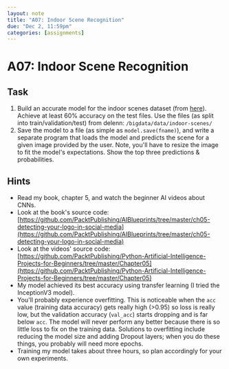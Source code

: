 ```yaml
---
layout: note
title: "A07: Indoor Scene Recognition"
due: "Dec 2, 11:59pm"
categories: [assignments]
---
```


# A07: Indoor Scene Recognition

## Task

1. Build an accurate model for the indoor scenes dataset (from [here](http://web.mit.edu/torralba/www/indoor.html)). Achieve at least 60% accuracy on the test files. Use the files (as split into train/validation/test) from delenn: `/bigdata/data/indoor-scenes/`
2. Save the model to a file (as simple as `model.save(fname)`), and write a separate program that loads the model and predicts the scene for a given image provided by the user. Note, you'll have to resize the image to fit the model's expectations. Show the top three predictions & probabilities.

## Hints

- Read my book, chapter 5, and watch the beginner AI videos about CNNs.
- Look at the book's source code: [https://github.com/PacktPublishing/AIBlueprints/tree/master/ch05-detecting-your-logo-in-social-media](https://github.com/PacktPublishing/AIBlueprints/tree/master/ch05-detecting-your-logo-in-social-media)
- Look at the videos' source code: [https://github.com/PacktPublishing/Python-Artificial-Intelligence-Projects-for-Beginners/tree/master/Chapter05](https://github.com/PacktPublishing/Python-Artificial-Intelligence-Projects-for-Beginners/tree/master/Chapter05)
- My model achieved its best accuracy using transfer learning (I tried the InceptionV3 model).
- You'll probably experience overfitting. This is noticeable when the `acc` value (training data accuracy) gets really high (>0.95) so loss is really low, but the validation accuracy (`val_acc`) starts dropping and is far below `acc`. The model will never perform any better because there is so little loss to fix on the training data. Solutions to overfitting include reducing the model size and adding Dropout layers; when you do these things, you probably will need more epochs.
- Training my model takes about three hours, so plan accordingly for your own experiments.


